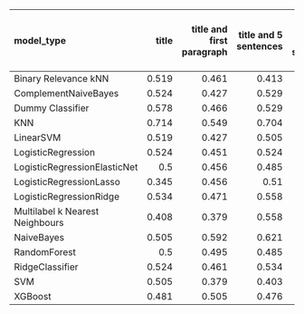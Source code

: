 | model_type                      |   title |   title and first paragraph |   title and 5 sentences |   title and 10 sentences |   title and first sentence each paragraph | raw text   |
|:--------------------------------|--------:|----------------------------:|------------------------:|-------------------------:|------------------------------------------:|:-----------|
| Binary Relevance kNN            |   0.519 |                       0.461 |                   0.413 |                    0.223 |                                     0.218 | 0.175      |
| ComplementNaiveBayes            |   0.524 |                       0.427 |                   0.529 |                    0.505 |                                     0.592 | 0.675      |
| Dummy Classifier                |   0.578 |                       0.466 |                   0.529 |                    0.417 |                                     0.5   | 0.549      |
| KNN                             |   0.714 |                       0.549 |                   0.704 |                    0.641 |                                     0.33  | 0.636      |
| LinearSVM                       |   0.519 |                       0.427 |                   0.505 |                    0.437 |                                     0.524 | 0.529      |
| LogisticRegression              |   0.524 |                       0.451 |                   0.524 |                    0.466 |                                     0.515 | 0.553      |
| LogisticRegressionElasticNet    |   0.5   |                       0.456 |                   0.485 |                    0.456 |                                     0.568 | 0.587      |
| LogisticRegressionLasso         |   0.345 |                       0.456 |                   0.51  |                    0.485 |                                     0.549 | 0.544      |
| LogisticRegressionRidge         |   0.534 |                       0.471 |                   0.558 |                    0.476 |                                     0.568 | 0.549      |
| Multilabel k Nearest Neighbours |   0.408 |                       0.379 |                   0.558 |                    0.369 |                                     0.461 | 0.354      |
| NaiveBayes                      |   0.505 |                       0.592 |                   0.621 |                    0.655 |                                     0.684 | **0.830**  |
| RandomForest                    |   0.5   |                       0.495 |                   0.485 |                    0.461 |                                     0.471 | 0.544      |
| RidgeClassifier                 |   0.524 |                       0.461 |                   0.534 |                    0.456 |                                     0.549 | 0.563      |
| SVM                             |   0.505 |                       0.379 |                   0.403 |                    0.539 |                                     0.563 | 0.529      |
| XGBoost                         |   0.481 |                       0.505 |                   0.476 |                    0.519 |                                     0.505 | 0.563      |